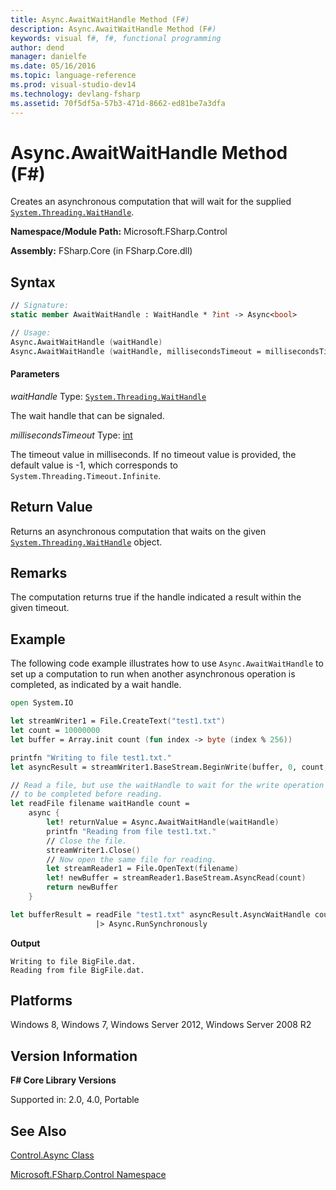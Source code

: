 ```yaml
---
title: Async.AwaitWaitHandle Method (F#)
description: Async.AwaitWaitHandle Method (F#)
keywords: visual f#, f#, functional programming
author: dend
manager: danielfe
ms.date: 05/16/2016
ms.topic: language-reference
ms.prod: visual-studio-dev14
ms.technology: devlang-fsharp
ms.assetid: 70f5df5a-57b3-471d-8662-ed81be7a3dfa 
---
```


# Async.AwaitWaitHandle Method (F#)

Creates an asynchronous computation that will wait for the supplied [`System.Threading.WaitHandle`](https://msdn.microsoft.com/library/system.threading.waithandle.aspx).

**Namespace/Module Path:** Microsoft.FSharp.Control

**Assembly:** FSharp.Core (in FSharp.Core.dll)

## Syntax

```fsharp
// Signature:
static member AwaitWaitHandle : WaitHandle * ?int -> Async<bool>

// Usage:
Async.AwaitWaitHandle (waitHandle)
Async.AwaitWaitHandle (waitHandle, millisecondsTimeout = millisecondsTimeout)
```

#### Parameters

*waitHandle*
Type:  [`System.Threading.WaitHandle`](https://msdn.microsoft.com/library/system.threading.waithandle.aspx)

The wait handle that can be signaled.

*millisecondsTimeout*
Type: [int](https://msdn.microsoft.com/library/025d5455-3622-4ea5-9573-3ecbd4ee1375)

The timeout value in milliseconds. If no timeout value is provided, the default value is -1, which corresponds to `System.Threading.Timeout.Infinite`.

## Return Value

Returns an asynchronous computation that waits on the given [`System.Threading.WaitHandle`](https://msdn.microsoft.com/library/system.threading.waithandle.aspx) object.

## Remarks

The computation returns true if the handle indicated a result within the given timeout.

## Example

The following code example illustrates how to use `Async.AwaitWaitHandle` to set up a computation to run when another asynchronous operation is completed, as indicated by a wait handle.

```fsharp
open System.IO

let streamWriter1 = File.CreateText("test1.txt")
let count = 10000000
let buffer = Array.init count (fun index -> byte (index % 256)) 

printfn "Writing to file test1.txt."
let asyncResult = streamWriter1.BaseStream.BeginWrite(buffer, 0, count, null, null)

// Read a file, but use the waitHandle to wait for the write operation
// to be completed before reading.
let readFile filename waitHandle count = 
    async {
        let! returnValue = Async.AwaitWaitHandle(waitHandle)
        printfn "Reading from file test1.txt."
        // Close the file.
        streamWriter1.Close()
        // Now open the same file for reading.
        let streamReader1 = File.OpenText(filename)
        let! newBuffer = streamReader1.BaseStream.AsyncRead(count)
        return newBuffer
    }

let bufferResult = readFile "test1.txt" asyncResult.AsyncWaitHandle count
                   |> Async.RunSynchronously
```

**Output**

```
Writing to file BigFile.dat.
Reading from file BigFile.dat.
```

## Platforms

Windows 8, Windows 7, Windows Server 2012, Windows Server 2008 R2

## Version Information

**F# Core Library Versions**

Supported in: 2.0, 4.0, Portable

## See Also

[Control.Async Class](Control.Async-Class-%5BFSharp%5D.md)

[Microsoft.FSharp.Control Namespace](Microsoft.FSharp.Control-Namespace-%5BFSharp%5D.md)